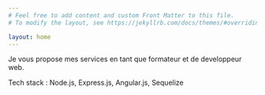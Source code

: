 ```yaml
---
# Feel free to add content and custom Front Matter to this file.
# To modify the layout, see https://jekyllrb.com/docs/themes/#overriding-theme-defaults

layout: home
---
```


Je vous propose mes services en tant que formateur et de developpeur web.  
  
Tech stack : Node.js, Express.js, Angular.js, Sequelize
